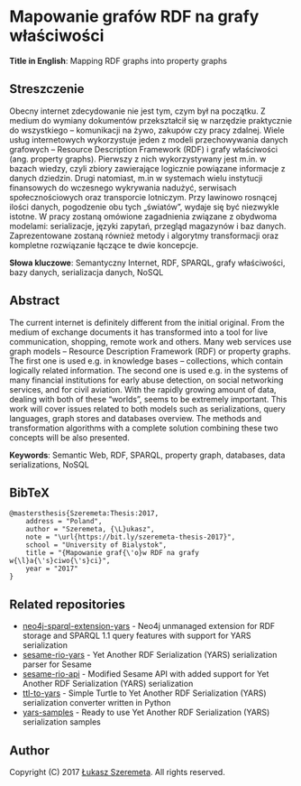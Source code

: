 # Mapowanie grafów RDF na grafy właściwości

**Title in English**: Mapping RDF graphs into property graphs

## Streszczenie
Obecny internet zdecydowanie nie jest tym, czym był na początku. Z medium do wymiany dokumentów przekształcił się w narzędzie praktycznie do wszystkiego – komunikacji na żywo, zakupów czy pracy zdalnej. Wiele usług internetowych wykorzystuje jeden z modeli przechowywania danych grafowych – Resource Description Framework (RDF) i grafy właściwości (ang. property graphs). Pierwszy z nich wykorzystywany jest m.in. w bazach wiedzy, czyli zbiory zawierające logicznie powiązane informacje z danych dziedzin. Drugi natomiast, m.in w systemach wielu instytucji finansowych do wczesnego wykrywania nadużyć, serwisach społecznościowych oraz transporcie lotniczym. Przy lawinowo rosnącej ilości danych, pogodzenie obu tych „światów”, wydaje się być niezwykle istotne. W pracy zostaną omówione zagadnienia związane z obydwoma modelami: serializacje, języki zapytań, przegląd magazynów i baz danych. Zaprezentowane zostaną również metody i algorytmy transformacji oraz kompletne rozwiązanie łączące te dwie koncepcje.

**Słowa kluczowe**: Semantyczny Internet, RDF, SPARQL, grafy właściwości, bazy danych, serializacja danych, NoSQL

## Abstract
The current internet is definitely different from the initial original. From the medium of exchange documents it has transformed into a tool for live communication, shopping, remote work and others. Many web services use graph models – Resource Description Framework (RDF) or property graphs. The first one is used e.g. in knowledge bases – collections, which contain logically related information. The second one is used e.g. in the systems of many financial institutions for early abuse detection, on social networking services, and for civil aviation. With the rapidly growing amount of data, dealing with both of these “worlds”, seems to be extremely important. This work will cover issues related to both models such as serializations, query languages, graph stores and databases overview. The methods and transformation algorithms with a complete solution combining these two concepts will be also presented.

**Keywords**: Semantic Web, RDF, SPARQL, property graph, databases, data serializations, NoSQL


## BibTeX

```
@mastersthesis{Szeremeta:Thesis:2017,
	address = "Poland",
	author = "Szeremeta, {\L}ukasz",
	note = "\url{https://bit.ly/szeremeta-thesis-2017}",
	school = "University of Bialystok",
	title = "{Mapowanie graf{\'o}w RDF na grafy w{\l}a{\'s}ciwo{\'s}ci}",
	year = "2017"
}
```


## Related repositories

* [neo4j-sparql-extension-yars](https://github.com/lszeremeta/neo4j-sparql-extension-yars) - Neo4j unmanaged extension for RDF storage and SPARQL 1.1 query features with support for YARS serialization
* [sesame-rio-yars](https://github.com/lszeremeta/sesame-rio-yars) - Yet Another RDF Serialization (YARS) serialization parser for Sesame
* [sesame-rio-api](https://github.com/lszeremeta/sesame-rio-api) - Modified Sesame API with added support for Yet Another RDF Serialization (YARS) serialization
* [ttl-to-yars](https://github.com/lszeremeta/ttl-to-yars) - Simple Turtle to Yet Another RDF Serialization (YARS) serialization converter written in Python
* [yars-samples](https://github.com/lszeremeta/yars-samples) - Ready to use Yet Another RDF Serialization (YARS) serialization samples


## Author

Copyright (C) 2017 [Łukasz Szeremeta](https://github.com/lszeremeta). All rights reserved.
